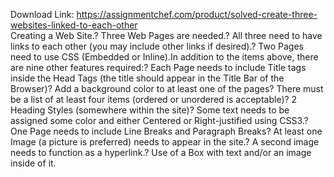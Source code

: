 Download Link: https://assignmentchef.com/product/solved-create-three-websites-linked-to-each-other
<br>
Creating a Web Site.? Three Web Pages are needed.? All three need to have links to each other (you may include other links if desired).? Two Pages need to use CSS (Embedded or Inline).In addition to the items above, there are nine other features required:? Each Page needs to include Title tags inside the Head Tags (the title should appear in the Title Bar of the Browser)? Add a background color to at least one of the pages? There must be a list of at least four items (ordered or unordered is acceptable)? 2 Heading Styles (somewhere within the site)? Some text needs to be assigned some color and either Centered or Right-justified using CSS3.? One Page needs to include Line Breaks and Paragraph Breaks? At least one Image (a picture is preferred) needs to appear in the site.? A second image needs to function as a hyperlink.? Use of a Box with text and/or an image inside of it.